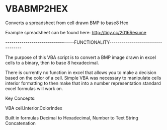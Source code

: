 # VBABMP2HEX
Converts a spreadsheet from cell drawn BMP to base8 Hex

Example spreadsheet can be found here:
http://tiny.cc/2016Resume

----------------------------------FUNCTIONALITY----------------------------------

The purpose of this VBA script is to convert a BMP image drawn in excel cells to a binary, then to base 8 hexadecimal.

There is currently no function in excel that allows you to make a decision based on the color of a cell. Simple VBA was necessary to manipulate cells interior formatting to then make that into a number representation standard excel formulas will work on. 

Key Concepts:

VBA
cell.Interior.ColorIndex

Built in formulas
Decimal to Hexadecimal,
Number to Text
String Concatenation

